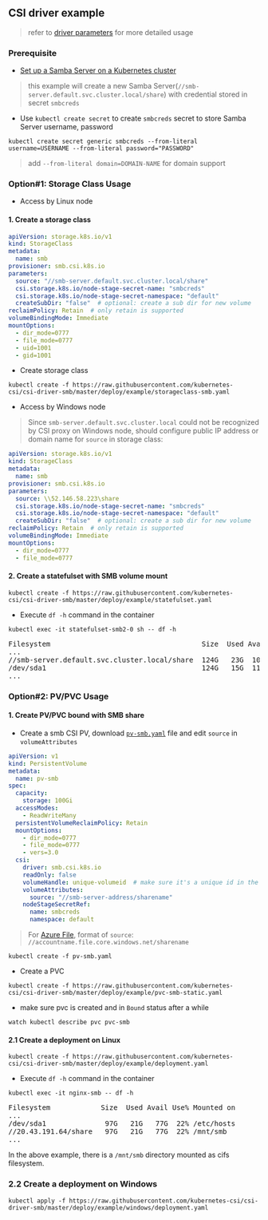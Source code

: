 ## CSI driver example
> refer to [driver parameters](../../docs/driver-parameters.md) for more detailed usage

### Prerequisite
 - [Set up a Samba Server on a Kubernetes cluster](./smb-provisioner/)
 > this example will create a new Samba Server(`//smb-server.default.svc.cluster.local/share`) with credential stored in secret `smbcreds`
 - Use `kubectl create secret` to create `smbcreds` secret to store Samba Server username, password
```console
kubectl create secret generic smbcreds --from-literal username=USERNAME --from-literal password="PASSWORD"
```
> add `--from-literal domain=DOMAIN-NAME` for domain support

### Option#1: Storage Class Usage
 - Access by Linux node
#### 1. Create a storage class
```yaml
apiVersion: storage.k8s.io/v1
kind: StorageClass
metadata:
  name: smb
provisioner: smb.csi.k8s.io
parameters:
  source: "//smb-server.default.svc.cluster.local/share"
  csi.storage.k8s.io/node-stage-secret-name: "smbcreds"
  csi.storage.k8s.io/node-stage-secret-namespace: "default"
  createSubDir: "false"  # optional: create a sub dir for new volume
reclaimPolicy: Retain  # only retain is supported
volumeBindingMode: Immediate
mountOptions:
  - dir_mode=0777
  - file_mode=0777
  - uid=1001
  - gid=1001
```

 - Create storage class
```console
kubectl create -f https://raw.githubusercontent.com/kubernetes-csi/csi-driver-smb/master/deploy/example/storageclass-smb.yaml
```

 - Access by Windows node
> Since `smb-server.default.svc.cluster.local` could not be recognized by CSI proxy on Windows node, should configure public IP address or domain name for `source` in storage class:
```yaml
apiVersion: storage.k8s.io/v1
kind: StorageClass
metadata:
  name: smb
provisioner: smb.csi.k8s.io
parameters:
  source: \\52.146.58.223\share
  csi.storage.k8s.io/node-stage-secret-name: "smbcreds"
  csi.storage.k8s.io/node-stage-secret-namespace: "default"
  createSubDir: "false"  # optional: create a sub dir for new volume
reclaimPolicy: Retain  # only retain is supported
volumeBindingMode: Immediate
mountOptions:
  - dir_mode=0777
  - file_mode=0777
```

#### 2. Create a statefulset with SMB volume mount
```console
kubectl create -f https://raw.githubusercontent.com/kubernetes-csi/csi-driver-smb/master/deploy/example/statefulset.yaml
```
 - Execute `df -h` command in the container
```console
kubectl exec -it statefulset-smb2-0 sh -- df -h
```
<pre>
Filesystem                                    Size  Used Avail Use% Mounted on
...
//smb-server.default.svc.cluster.local/share  124G   23G  102G  19% /mnt/smb
/dev/sda1                                     124G   15G  110G  12% /etc/hosts
...
</pre>

### Option#2: PV/PVC Usage
#### 1. Create PV/PVC bound with SMB share
 - Create a smb CSI PV, download [`pv-smb.yaml`](https://raw.githubusercontent.com/kubernetes-csi/csi-driver-smb/master/deploy/example/pv-smb.yaml) file and edit `source` in `volumeAttributes`
```yaml
apiVersion: v1
kind: PersistentVolume
metadata:
  name: pv-smb
spec:
  capacity:
    storage: 100Gi
  accessModes:
    - ReadWriteMany
  persistentVolumeReclaimPolicy: Retain
  mountOptions:
    - dir_mode=0777
    - file_mode=0777
    - vers=3.0
  csi:
    driver: smb.csi.k8s.io
    readOnly: false
    volumeHandle: unique-volumeid  # make sure it's a unique id in the cluster
    volumeAttributes:
      source: "//smb-server-address/sharename"
    nodeStageSecretRef:
      name: smbcreds
      namespace: default
```
> For [Azure File](https://docs.microsoft.com/en-us/azure/storage/files/), format of `source`: `//accountname.file.core.windows.net/sharename`

```console
kubectl create -f pv-smb.yaml
```

 - Create a PVC
```console
kubectl create -f https://raw.githubusercontent.com/kubernetes-csi/csi-driver-smb/master/deploy/example/pvc-smb-static.yaml
```

 - make sure pvc is created and in `Bound` status after a while
```console
watch kubectl describe pvc pvc-smb
```

#### 2.1 Create a deployment on Linux
```console
kubectl create -f https://raw.githubusercontent.com/kubernetes-csi/csi-driver-smb/master/deploy/example/deployment.yaml
```

 - Execute `df -h` command in the container
```console
kubectl exec -it nginx-smb -- df -h
```
<pre>
Filesystem            Size  Used Avail Use% Mounted on
...
/dev/sda1              97G   21G   77G  22% /etc/hosts
//20.43.191.64/share   97G   21G   77G  22% /mnt/smb
...
</pre>

In the above example, there is a `/mnt/smb` directory mounted as cifs filesystem.

### 2.2 Create a deployment on Windows
```console
kubectl apply -f https://raw.githubusercontent.com/kubernetes-csi/csi-driver-smb/master/deploy/example/windows/deployment.yaml
```
